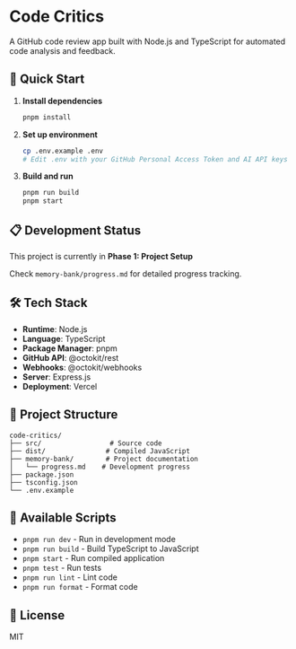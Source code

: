 # Code Critics

A GitHub code review app built with Node.js and TypeScript for automated code analysis and feedback.

## 🚀 Quick Start

1. **Install dependencies**
   ```bash
   pnpm install
   ```

2. **Set up environment**
   ```bash
   cp .env.example .env
   # Edit .env with your GitHub Personal Access Token and AI API keys
   ```

3. **Build and run**
   ```bash
   pnpm run build
   pnpm start
   ```

## 📋 Development Status

This project is currently in **Phase 1: Project Setup**

Check `memory-bank/progress.md` for detailed progress tracking.

## 🛠️ Tech Stack

- **Runtime**: Node.js
- **Language**: TypeScript
- **Package Manager**: pnpm
- **GitHub API**: @octokit/rest
- **Webhooks**: @octokit/webhooks
- **Server**: Express.js
- **Deployment**: Vercel

## 📁 Project Structure

```
code-critics/
├── src/                 # Source code
├── dist/               # Compiled JavaScript
├── memory-bank/        # Project documentation
│   └── progress.md    # Development progress
├── package.json
├── tsconfig.json
└── .env.example
```

## 🔧 Available Scripts

- `pnpm run dev` - Run in development mode
- `pnpm run build` - Build TypeScript to JavaScript
- `pnpm start` - Run compiled application
- `pnpm test` - Run tests
- `pnpm run lint` - Lint code
- `pnpm run format` - Format code

## 📝 License

MIT
